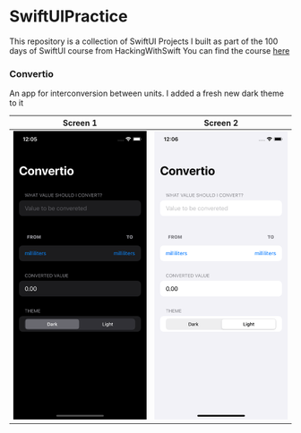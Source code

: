 # SwiftUIPractice
This repository is a collection of SwiftUI Projects I built as part of the 100 days of SwiftUI course from HackingWithSwift
You can find the course [here](https://www.hackingwithswift.com/100/swiftui)


### Convertio

An app for interconversion between units. I added a fresh new dark theme to it

| Screen 1             |  Screen 2 |
:-------------------------:|:-------------------------:
![](screens/convertio/convertio1.png) | ![](screens/convertio/convertio2.png)
